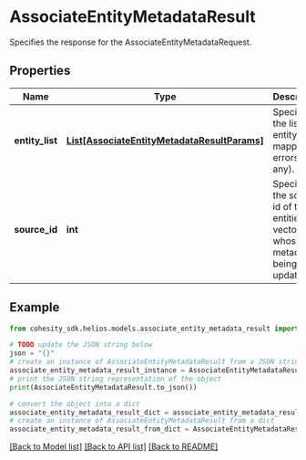 # AssociateEntityMetadataResult

Specifies the response for the AssociateEntityMetadataRequest.

## Properties

Name | Type | Description | Notes
------------ | ------------- | ------------- | -------------
**entity_list** | [**List[AssociateEntityMetadataResultParams]**](AssociateEntityMetadataResultParams.md) | Specifies the list of entity ids mapped to errors (if any). | [optional] 
**source_id** | **int** | Specifies the source id of the entities vector whose metadata is being updated. | [optional] 

## Example

```python
from cohesity_sdk.helios.models.associate_entity_metadata_result import AssociateEntityMetadataResult

# TODO update the JSON string below
json = "{}"
# create an instance of AssociateEntityMetadataResult from a JSON string
associate_entity_metadata_result_instance = AssociateEntityMetadataResult.from_json(json)
# print the JSON string representation of the object
print(AssociateEntityMetadataResult.to_json())

# convert the object into a dict
associate_entity_metadata_result_dict = associate_entity_metadata_result_instance.to_dict()
# create an instance of AssociateEntityMetadataResult from a dict
associate_entity_metadata_result_from_dict = AssociateEntityMetadataResult.from_dict(associate_entity_metadata_result_dict)
```
[[Back to Model list]](../README.md#documentation-for-models) [[Back to API list]](../README.md#documentation-for-api-endpoints) [[Back to README]](../README.md)


